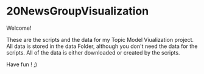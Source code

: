 # 20NewsGroupVisualization
Welcome!

These are the scripts and the data for my Topic Model Viualization project. 
All data is stored in the data Folder, although you don't need the data for the scripts.
All of the data is either downloaded or created by the scripts. 

Have fun ! ;) 
